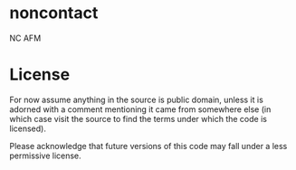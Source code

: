 # noncontact

NC AFM

# License

For now assume anything in the source is public domain, unless it is adorned with a comment
mentioning it came from somewhere else (in which case visit the source to find the terms
under which the code is licensed).

Please acknowledge that future versions of this code may fall under a less permissive license.
